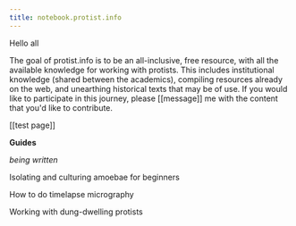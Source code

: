 ```yaml
---
title: notebook.protist.info
---
```

 
Hello all

The goal of protist.info is to be an all-inclusive, free resource, with all the available knowledge for working with protists. This includes institutional knowledge (shared between the academics), compiling resources already on the web, and unearthing historical texts that may be of use. If you would like to participate in this journey, please [[message]] me with the content that you'd like to contribute.

[[test page]]


**Guides**

*being written*

Isolating and culturing amoebae for beginners

How to do timelapse micrography

Working with dung-dwelling protists

